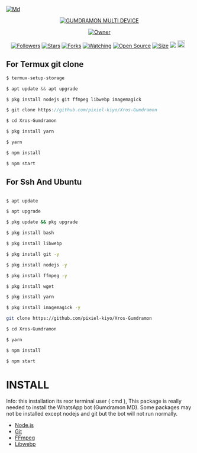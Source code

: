 <a href="https://files.catbox.moe/vedauy.jpeg"><img src="https://files.catbox.moe/vedauy.jpeg" alt="Md" border="0"></a>
</p>
<p align="center">

</p>
<p align="center">
<a href="#"><img title="GUMDRAMON MULTI DEVICE" src="https://img.shields.io/badge/GUMDRAMON%20MULTI%20DEVICE-purple?color=%238e44ad&style=for-the-badge"></a>
</p>
</p>
<p align="center">
<a href="https://github.com/pixiel-kiyo/Xros-Gumdtamon"><img title="Owner" src="https://img.shields.io/badge/Recode-Kiyo-purple.svg?style=for-the-badge&logo=github"></a>
</p>
<p align="center">
<a href="https://github.com/pixiel-kiyo/followers"><img title="Followers" src="https://img.shields.io/github/followers/pixiel-kiyo?color=red&style=flat-square"></a>
<a href="https://github.com/pixiel-kiyo/Xros-Gumdramon/stargazers/"><img title="Stars" src="https://img.shields.io/github/stars/pixiel-kiyo/Xros-Gumdramon?color=blue&style=flat-square"></a>
<a href="https://github.com/pixiel-kiyo/Xros-Gumdramon/network/members"><img title="Forks" src="https://img.shields.io/github/forks/pixiel-kiyo/Xros-Gumdramon?color=red&style=flat-square"></a>
<a href="https://github.com/pixiel-kiyo/Xros-Gumdramon/watchers"><img title="Watching" src="https://img.shields.io/github/watchers/pixiel-kiyo/Xros-Gumdramon?label=Watchers&color=blue&style=flat-square"></a>
<a href="https://github.com/pixiel-kiyo/Xros-Gumdramon"><img title="Open Source" src="https://badges.frapsoft.com/os/v2/open-source.svg?v=103"></a>
<a href="https://github.com/pixiel-kiyo/Xros-Gumdramon/"><img title="Size" src="https://img.shields.io/github/repo-size/pixiel-kiyo/Xros-Gumdramon?style=flat-square&color=green"></a>
<a href="https://hits.seeyoufarm.com"><img src="https://hits.seeyoufarm.com/api/count/incr/badge.svg?url=https%3A%2F%2Fgithub.com%2Fpixiel-kiyo%2FGumdramon-Md&count_bg=%2379C83D&title_bg=%23555555&icon=probot.svg&icon_color=%2300FF6D&title=hits&edge_flat=false"/></a>
<a href="https://github.com/pixiel-kiyo/Xros-Gumdramon/graphs/commit-activity"><img height="20" src="https://img.shields.io/badge/Maintained%3F-yes-green.svg"></a>&nbsp;&nbsp;
</p>
  
## For Termux git clone
```ts
$ termux-setup-storage

$ apt update && apt upgrade

$ pkg install nodejs git ffmpeg libwebp imagemagick

$ git clone https://github.com/pixiel-kiyo/Xros-Gumdramon

$ cd Xros-Gumdramon

$ pkg install yarn

$ yarn

$ npm install

$ npm start
```


## For Ssh And Ubuntu

```bash

$ apt update

$ apt upgrade

$ pkg update && pkg upgrade

$ pkg install bash

$ pkg install libwebp

$ pkg install git -y

$ pkg install nodejs -y 

$ pkg install ffmpeg -y 

$ pkg install wget

$ pkg install yarn

$ pkg install imagemagick -y

git clone https://github.com/pixiel-kiyo/Xros-Gumdramon

$ cd Xros-Gumdramon

$ yarn

$ npm install

$ npm start
```

# INSTALL 
Info: this installation its reor terminal user ( cmd ), This package is really needed to install the WhatsApp bot (Gumdramon MD). Some packages may not be installed except nodejs and git but the bot will not run normally.

* [Node.js](https://nodejs.org/en/)
* [Git](https://git-scm.com/downloads)
* [FFmpeg](https://github.com/BtbN/FFmpeg-Builds/releases/download/autobuild-2020-12-08-13-03/ffmpeg-n4.3.1-26-gca55240b8c-win64-gpl-4.3.zip)
* [Libwebp](https://developers.google.com/speed/webp/download)
